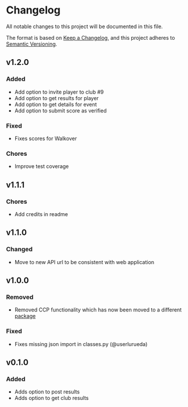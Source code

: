 # Changelog

All notable changes to this project will be documented in this file.

The format is based on [Keep a Changelog](https://keepachangelog.com/en/1.0.0/),
and this project adheres to [Semantic Versioning](https://semver.org/spec/v2.0.0.html).

## v1.2.0

### Added

- Add option to invite player to club #9
- Add option to get results for player
- Add option to get details for event
- Add option to submit score as verified

### Fixed

- Fixes scores for Walkover

### Chores

- Improve test coverage

## v1.1.1

### Chores

- Add credits in readme

## v1.1.0

### Changed

- Move to new API url to be consistent with web application

## v1.0.0

### Removed

- Removed CCP functionality which has now been moved to a different [package](https://github.com/userlerueda/ccp)

### Fixed

- Fixes missing json import in classes.py (@userlurueda)

## v0.1.0

### Added

- Adds option to post results
- Adds option to get club results
